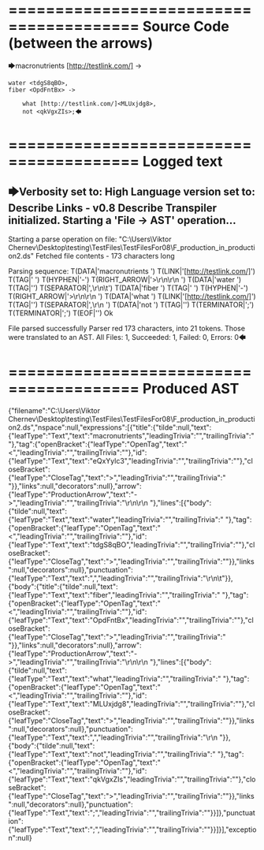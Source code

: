 ========================================
Source Code (between the arrows)
========================================

🡆macronutrients [http://testlink.com/]<eQxYylc3> ->

    water <tdgS8qBO>,
	fiber <OpdFntBx> ->

        what [http://testlink.com/]<MLUxjdg8>,
        not <qkVgxZIs>;🡄

========================================
Logged text
========================================

🡆Verbosity set to: High
Language version set to: Describe Links - v0.8
Describe Transpiler initialized.
Starting a 'File -> AST' operation...
------------------------
Starting a parse operation on file: "C:\Users\Viktor Chernev\Desktop\testing\TestFiles\TestFilesFor08\F_production_in_production2.ds"
Fetched file contents - 173 characters long

Parsing sequence: T(DATA|'macronutrients ') T(LINK|'[http://testlink.com/]') T(TAG|'<eQxYylc3> ') T(HYPHEN|'-') T(RIGHT_ARROW|'>\r\n\r\n    ') T(DATA|'water ') T(TAG|'<tdgS8qBO>') T(SEPARATOR|',\r\n\t') T(DATA|'fiber ') T(TAG|'<OpdFntBx> ') T(HYPHEN|'-') T(RIGHT_ARROW|'>\r\n\r\n        ') T(DATA|'what ') T(LINK|'[http://testlink.com/]') T(TAG|'<MLUxjdg8>') T(SEPARATOR|',\r\n        ') T(DATA|'not ') T(TAG|'<qkVgxZIs>') T(TERMINATOR|';') T(TERMINATOR|';') T(EOF|'<EOF>') Ok

File parsed successfully
Parser red 173 characters, into 21 tokens.
Those were translated to an AST.
All Files: 1, Succeeded: 1, Failed: 0, Errors: 0🡄

========================================
Produced AST
========================================

{"filename":"C:\\Users\\Viktor Chernev\\Desktop\\testing\\TestFiles\\TestFilesFor08\\F_production_in_production2.ds","nspace":null,"expressions":[{"title":{"tilde":null,"text":{"leafType":"Text","text":"macronutrients","leadingTrivia":"","trailingTrivia":" "},"tag":{"openBracket":{"leafType":"OpenTag","text":"<","leadingTrivia":"","trailingTrivia":""},"id":{"leafType":"Text","text":"eQxYylc3","leadingTrivia":"","trailingTrivia":""},"closeBracket":{"leafType":"CloseTag","text":">","leadingTrivia":"","trailingTrivia":" "}},"links":null,"decorators":null},"arrow":{"leafType":"ProductionArrow","text":"->","leadingTrivia":"","trailingTrivia":"\r\n\r\n    "},"lines":[{"body":{"tilde":null,"text":{"leafType":"Text","text":"water","leadingTrivia":"","trailingTrivia":" "},"tag":{"openBracket":{"leafType":"OpenTag","text":"<","leadingTrivia":"","trailingTrivia":""},"id":{"leafType":"Text","text":"tdgS8qBO","leadingTrivia":"","trailingTrivia":""},"closeBracket":{"leafType":"CloseTag","text":">","leadingTrivia":"","trailingTrivia":""}},"links":null,"decorators":null},"punctuation":{"leafType":"Text","text":",","leadingTrivia":"","trailingTrivia":"\r\n\t"}},{"body":{"title":{"tilde":null,"text":{"leafType":"Text","text":"fiber","leadingTrivia":"","trailingTrivia":" "},"tag":{"openBracket":{"leafType":"OpenTag","text":"<","leadingTrivia":"","trailingTrivia":""},"id":{"leafType":"Text","text":"OpdFntBx","leadingTrivia":"","trailingTrivia":""},"closeBracket":{"leafType":"CloseTag","text":">","leadingTrivia":"","trailingTrivia":" "}},"links":null,"decorators":null},"arrow":{"leafType":"ProductionArrow","text":"->","leadingTrivia":"","trailingTrivia":"\r\n\r\n        "},"lines":[{"body":{"tilde":null,"text":{"leafType":"Text","text":"what","leadingTrivia":"","trailingTrivia":" "},"tag":{"openBracket":{"leafType":"OpenTag","text":"<","leadingTrivia":"","trailingTrivia":""},"id":{"leafType":"Text","text":"MLUxjdg8","leadingTrivia":"","trailingTrivia":""},"closeBracket":{"leafType":"CloseTag","text":">","leadingTrivia":"","trailingTrivia":""}},"links":null,"decorators":null},"punctuation":{"leafType":"Text","text":",","leadingTrivia":"","trailingTrivia":"\r\n        "}},{"body":{"tilde":null,"text":{"leafType":"Text","text":"not","leadingTrivia":"","trailingTrivia":" "},"tag":{"openBracket":{"leafType":"OpenTag","text":"<","leadingTrivia":"","trailingTrivia":""},"id":{"leafType":"Text","text":"qkVgxZIs","leadingTrivia":"","trailingTrivia":""},"closeBracket":{"leafType":"CloseTag","text":">","leadingTrivia":"","trailingTrivia":""}},"links":null,"decorators":null},"punctuation":{"leafType":"Text","text":";","leadingTrivia":"","trailingTrivia":""}}]},"punctuation":{"leafType":"Text","text":";","leadingTrivia":"","trailingTrivia":""}}]}],"exception":null}